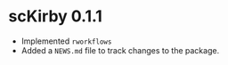 # scKirby 0.1.1

* Implemented `rworkflows` 
* Added a `NEWS.md` file to track changes to the package.
